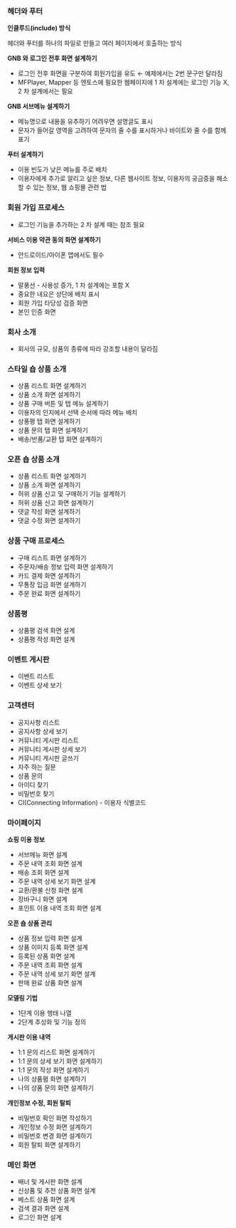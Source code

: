 ### 헤더와 푸터

**인클루드(include) 방식**

헤더와 푸터를 하나의 파일로 만들고 여러 페이지에서 호출하는 방식

**GNB 와 로그인 전후 화면 설계하기**

* 로그인 전후 화면을 구분하여 회원가입을 유도 &larr; 예제에서는 2번 문구만 달라짐
* MFPlayer, Mapper 등 엔토스에 필요한 웹페이지에 1 차 설계에는 로그인 기능 X, 2 차 설계에서는 필요

**GNB 서브메뉴 설계하기**

* 메뉴명으로 내용을 유추하기 어려우면 설명글도 표시
* 문자가 들어갈 영역을 고려하여 문자의 줄 수를 표시하거나 바이트와 줄 수를 함께 표기

**푸터 설계하기**

* 이용 빈도가 낮은 메뉴를 주로 배치
* 이용자에게 추가로 알리고 싶은 정보, 다른 웹사이트 정보, 이용자의 궁금증을 해소할 수 있는 정보, 웹 쇼핑몰 관련 법 

### 회원 가입 프로세스
* 로그인 기능을 추가하는 2 차 설계 때는 참조 필요

**서비스 이용 약관 동의 화면 설계하기**

* 안드로이드/아이폰 앱에서도 필수

**회원 정보 입력**

* 말풍선 - 사용성 증가, 1 차 설계에는 포함 X
* 중요한 내요은 상단에 배치 표시
* 회원 가입 타당성 검증 화면
* 본인 인증 화면

### 회사 소개
* 회사의 규모, 상품의 종류에 따라 강조할 내용이 달라짐

### 스타일 숍 상품 소개
* 상품 리스트 화면 설계하기
* 상품 소개 화면 설계하기
* 상품 구매 버튼 및 탭 메뉴 설계하기
* 이용자의 인지에서 선택 순서에 따라 메뉴 배치
* 상풍평 탭 화면 설계하기
* 상품 문의 탭 화면 설계하기
* 배송/반품/교환 탭 화면 설계하기

### 오픈 숍 상품 소개
* 상품 리스트 화면 설계하기
* 상품 소개 화면 설계하기
* 허위 상품 신고 및 구매하기 기능 설계하기
* 허위 상품 신고 화면 설계하기
* 댓글 작성 화면 설계하기
* 댓글 수정 화면 설계하기

### 상품 구매 프로세스
* 구매 리스트 화면 설계하기
* 주문자/배송 정보 입력 화면 설계하기
* 카드 결제 화면 설계하기
* 무통장 입금 화면 설계하기
* 주문 완료 화면 설계하기

### 상품평
* 상품평 검색 화면 설계
* 상품평 작성 화면 설계

### 이벤트 게시판
* 이벤트 리스트
* 이벤트 상세 보기

### 고객센터
* 공지사항 리스트
* 공지사항 상세 보기
* 커뮤니티 게시판 리스트
* 커뮤니티 게시판 상세 보기
* 커뮤니티 게시판 글쓰기
* 자주 하는 질문
* 상품 문의
* 아이디 찾기
* 비밀번호 찾기
* CI(Connecting Information) - 이용자 식별코드

### 마이페이지

**쇼핑 이용 정보**

* 서브메뉴 화면 설계
* 주문 내역 조회 화면 설계
* 배송 조회 화면 설계
* 주문 내역 상세 보기 화면 설계
* 교환/환불 신청 화면 설계
* 장바구니 화면 설계
* 포인트 이용 내역 조회 화면 설계

**오픈 숍 상품 관리**

* 상품 정보 입력 화면 설계
* 상품 이미지 등록 화면 설계
* 등록된 상품 화면 설계
* 주문 내역 조회 화면 설계
* 주문 내역 상세 보기 화면 설계
* 판매 완료 상품 화면 설계

**모델링 기법**

* 1단계 이용 행태 나열
* 2단계 추상화 및 기능 정의

**게시판 이용 내역**

* 1:1 문의 리스트 화면 설계하기
* 1:1 문의 상세 보기 화면 설계하기
* 1:1 문의 작성 화면 설계하기
* 나의 상품폄 화면 설계하기
* 나의 상품 문의 화면 설계하기

**개인정보 수정, 회원 탈퇴**

* 비밀번호 확인 화면 작성하기
* 개인정보 수정 화면 설계하기
* 비밀번호 변경 화면 설계하기
* 회원 탈퇴 화면 설계하기

### 메인 화면
* 배너 및 게시판 화면 설계
* 신상품 및 추천 상품 화면 설계
* 베스트 상품 화면 설계
* 검색 결과 화면 설계
* 로그인 화면 설계
